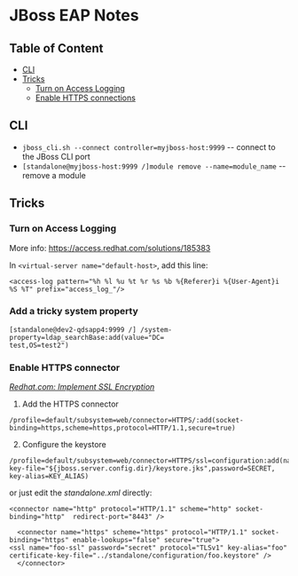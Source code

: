 JBoss EAP Notes
===============

Table of Content
----------------

* [CLI](#cli)
* [Tricks](#tricks)
  * [Turn on Access Logging](#turn-on-access-logging)
  * [Enable HTTPS connections](#enable-https-connector)

## CLI

+ `jboss_cli.sh --connect controller=myjboss-host:9999` -- connect to the JBoss CLI port
+ `[standalone@myjboss-host:9999 /]module remove --name=module_name` -- remove a module


## Tricks

### Turn on Access Logging

More info: <https://access.redhat.com/solutions/185383>

In `<virtual-server name="default-host>`, add this line:

```
<access-log pattern="%h %l %u %t %r %s %b %{Referer}i %{User-Agent}i %S %T" prefix="access_log_"/>
```

### Add a tricky system property
```
[standalone@dev2-qdsapp4:9999 /] /system-property=ldap_searchBase:add(value="DC=
test,OS=test2")
```

### Enable HTTPS connector

_[Redhat.com: Implement SSL Encryption](https://access.redhat.com/documentation/en-US/JBoss_Enterprise_Application_Platform/6.1/html/Security_Guide/Implement_SSL_Encryption_for_the_JBoss_Enterprise_Application_Platform_Web_Server1.html)_

1. Add the HTTPS connector  
  ```
  /profile=default/subsystem=web/connector=HTTPS/:add(socket-binding=https,scheme=https,protocol=HTTP/1.1,secure=true)
  ```
2. Configure the keystore  
  ```
  /profile=default/subsystem=web/connector=HTTPS/ssl=configuration:add(name=https,certificate-key-file="${jboss.server.config.dir}/keystore.jks",password=SECRET, key-alias=KEY_ALIAS)
  ```
  
or just edit the _standalone.xml_ directly:

```
<connector name="http" protocol="HTTP/1.1" scheme="http" socket-binding="http"  redirect-port="8443" />
 
  <connector name="https" scheme="https" protocol="HTTP/1.1" socket-binding="https" enable-lookups="false" secure="true">
<ssl name="foo-ssl" password="secret" protocol="TLSv1" key-alias="foo" certificate-key-file="../standalone/configuration/foo.keystore" />
  </connector>
```

